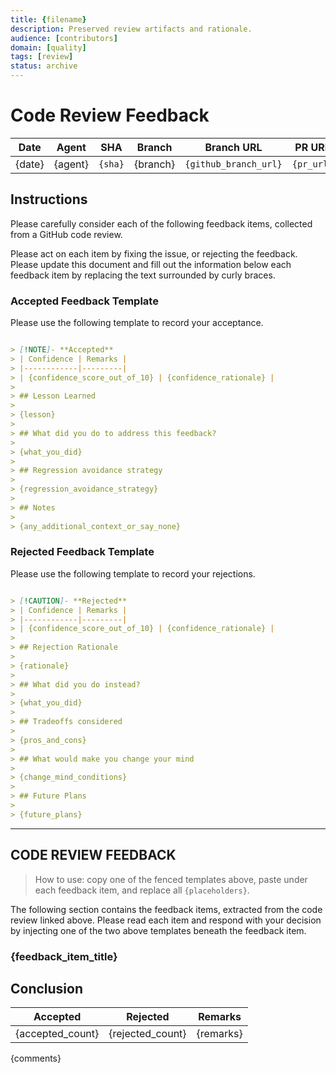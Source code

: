 ```yaml
---
title: {filename}
description: Preserved review artifacts and rationale.
audience: [contributors]
domain: [quality]
tags: [review]
status: archive
---
```


# Code Review Feedback

| Date   | Agent   | SHA     | Branch   | Branch URL            | PR URL     |
| ------ | ------- | ------- | -------- | --------------------- | ---------- |
| {date} | {agent} | `{sha}` | {branch} | `{github_branch_url}` | `{pr_url}` |

## Instructions

Please carefully consider each of the following feedback items, collected from a GitHub code review.

Please act on each item by fixing the issue, or rejecting the feedback. Please update this document and fill out the information below each feedback item by replacing the text surrounded by curly braces. 

### Accepted Feedback Template

Please use the following template to record your acceptance.

```markdown

> [!NOTE]- **Accepted**
> | Confidence | Remarks |
> |------------|---------|
> | {confidence_score_out_of_10} | {confidence_rationale} |
>
> ## Lesson Learned
> 
> {lesson}
>
> ## What did you do to address this feedback?
>
> {what_you_did}
>
> ## Regression avoidance strategy
>
> {regression_avoidance_strategy}
>
> ## Notes
>
> {any_additional_context_or_say_none}

```

### Rejected Feedback Template

Please use the following template to record your rejections.

```markdown

> [!CAUTION]- **Rejected**
> | Confidence | Remarks |
> |------------|---------|
> | {confidence_score_out_of_10} | {confidence_rationale} |
>
> ## Rejection Rationale
>
> {rationale}
>
> ## What did you do instead?
>
> {what_you_did}
>
> ## Tradeoffs considered
>
> {pros_and_cons}
>
> ## What would make you change your mind
>
> {change_mind_conditions}
>
> ## Future Plans
>
> {future_plans}

```

---

## CODE REVIEW FEEDBACK

> How to use: copy one of the fenced templates above, paste under each feedback item, and replace all `{placeholders}`.

The following section contains the feedback items, extracted from the code review linked above. Please read each item and respond with your decision by injecting one of the two above templates beneath the feedback item.

### {feedback_item_title}

## Conclusion

| Accepted | Rejected | Remarks |
|-----------|----------|---------|
| {accepted_count} | {rejected_count} | {remarks} |

{comments}
